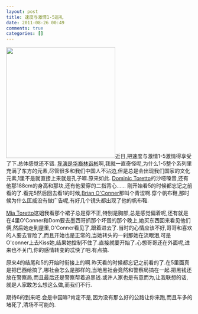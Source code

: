 ```yaml
---
layout: post
title: 速度与激情1-5巡礼
date: 2011-08-26 00:49
comments: true
categories: []
---
```

<a href="http://www.yyxzy.org/wp-content/uploads/2011/08/123.png"><img class="alignleft size-medium wp-image-230" title="123" src="http://www.yyxzy.org/wp-content/uploads/2011/08/123-295x300.png" alt="" width="295" height="300" /></a>近日,把速度与激情1-5激情得享受了下.总体感觉还不错.
<a href="http://baike.baidu.com/view/74891.htm">导演是华裔林诣彬</a>啊,我就一直奇怪呢,为什么1-5整个系列里充满了东方的元素,尽管很多和我们中国人不沾边,但是总是会出现我们国家的文化元素,1里不是就直接上来就是孔子嘛.原来如此.
<a href="http://baike.baidu.com/view/199994.htm">Dominic Toretto</a>的沙哑嗓音,还有他那188cm的身高和那块,还有他爱穿的二指背心......
刚开始看5的时候都忘记之前看的了.看完5然后回去看1的时候,<a href="http://baike.baidu.com/view/905204.htm">Brian O'Conner</a>那叫个青涩啊.穿个帆布鞋,那时候为什么匡威没有做广告呢,有好几个镜头都出现了他的帆布鞋.

<a href="http://baike.baidu.com/view/1374302.htm">Mia Toretto</a>这姐我看那个裙子总是穿不正,特别是胸部,总是感觉偏着呢,还有就是在4里O'Conner和Dom要去墨西哥抓那个坏蛋的那个晚上,她买东西回来看见他们俩,然后她走到屋里,O'Conner看见了,跟着进去了.当时的心情应该不好,哥哥和喜欢的人要去冒险了,而且开始也是正常的,当她转头的一刹那她在流眼泪,可是O'conner上去Kiss她,结果她控制不住了.直接就要开始了.心想哥哥还在外面呢,进来也不关门,你的感情转变的忒快了吧.有点搞.

原来4的结尾和5的开始时衔接上的啊.昨天看的时候都忘记之前看的了.在5里面真是把巴西给搞了,哪社会怎么是那样的,当地黑社会竟然和警察局搞在一起.把黑钱还放在警察局,而且最后还是警察帮着追黑钱.或许人家也是有意而为,让我联想的话,就是人家敢怎么想这么做,而我们不行.

期待6的到来吧.会是中国嘛?肯定不是,因为没有那么好的公路让你来跑,而且车多的堵死了,清场不可能的.
